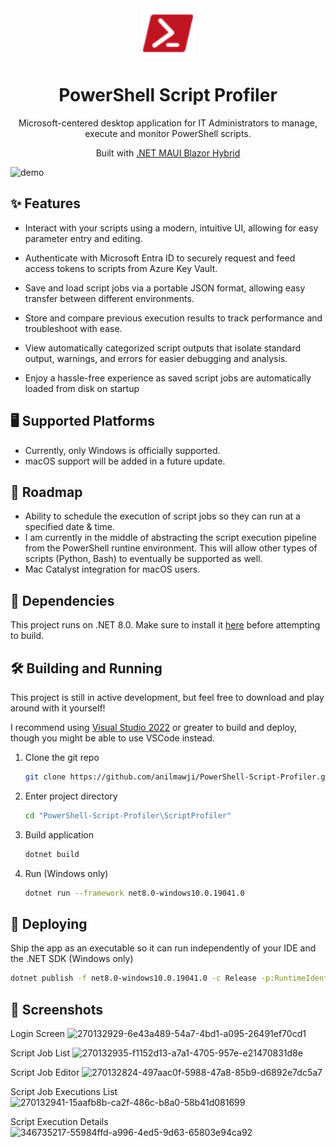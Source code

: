 <div align="center">
  <img alt="logo" src="ScriptProfiler/Resources/Images/powershell_red.svg" width="80" />
</div>
<h1 align="center">
  PowerShell Script Profiler
</h1>
<p align="center">
  Microsoft-centered desktop application for IT Administrators to manage, execute and monitor PowerShell scripts.
</p>
<p align="center">
  Built with <a href="https://learn.microsoft.com/en-us/dotnet/maui/what-is-maui?view=net-maui-8.0">.NET MAUI Blazor Hybrid</a>
</p>

![demo](https://github.com/anilmawji/PowerShell-Script-Runner/assets/36245645/9c2ef69e-27a2-4085-b594-82332d4d4272)

## ✨ Features

- Interact with your scripts using a modern, intuitive UI, allowing for easy parameter entry and editing.

- Authenticate with Microsoft Entra ID to securely request and feed access tokens to scripts from Azure Key Vault.

- Save and load script jobs via a portable JSON format, allowing easy transfer between different environments.

- Store and compare previous execution results to track performance and troubleshoot with ease.

- View automatically categorized script outputs that isolate standard output, warnings, and errors for easier debugging and analysis.

- Enjoy a hassle-free experience as saved script jobs are automatically loaded from disk on startup

## 🖥️ Supported Platforms

- Currently, only Windows is officially supported.
- macOS support will be added in a future update.

## 📌 Roadmap

- Ability to schedule the execution of script jobs so they can run at a specified date & time.
- I am currently in the middle of abstracting the script execution pipeline from the PowerShell runtine environment. This will allow other types of scripts (Python, Bash) to eventually be supported as well.
- Mac Catalyst integration for macOS users.

## 🔗 Dependencies

This project runs on .NET 8.0. Make sure to install it [here](https://dotnet.microsoft.com/en-us/download/dotnet/8.0)  before attempting to build.

## 🛠 Building and Running

This project is still in active development, but feel free to download and play around with it yourself!

I recommend using [Visual Studio 2022](https://visualstudio.microsoft.com/vs/) or greater to build and deploy, though you might be able to use VSCode instead.

1. Clone the git repo

   ```sh
   git clone https://github.com/anilmawji/PowerShell-Script-Profiler.git
   ```

2. Enter project directory

   ```sh
   cd "PowerShell-Script-Profiler\ScriptProfiler"
   ```

3. Build application

   ```sh
   dotnet build
   ```

4. Run (Windows only)

   ```sh
   dotnet run --framework net8.0-windows10.0.19041.0
   ```

## 🚀 Deploying

Ship the app as an executable so it can run independently of your IDE and the .NET SDK (Windows only)

   ```sh
   dotnet publish -f net8.0-windows10.0.19041.0 -c Release -p:RuntimeIdentifierOverride=win10-x64 -p:WindowsPackageType=None -p:WindowsAppSDKSelfContained=true
   ```

## 📸 Screenshots

Login Screen
![270132929-6e43a489-54a7-4bd1-a095-26491ef70cd1](https://github.com/user-attachments/assets/e68a8af0-cff3-47f7-b49c-e0687e0ff109)

Script Job List
![270132935-f1152d13-a7a1-4705-957e-e21470831d8e](https://github.com/user-attachments/assets/1ddda26f-c239-4320-98cb-a9d01cc8a427)


Script Job Editor
![270132824-497aac0f-5988-47a8-85b9-d6892e7dc5a7](https://github.com/user-attachments/assets/8cf0ae1a-896c-484c-b461-ce74c4a0d087)


Script Job Executions List
![270132941-15aafb8b-ca2f-486c-b8a0-58b41d081699](https://github.com/user-attachments/assets/ce2d5e30-4138-4b3e-bdea-89e16954d1ad)


Script Execution Details
![346735217-55984ffd-a996-4ed5-9d63-65803e94ca92](https://github.com/user-attachments/assets/0d98b6f6-9bdc-4040-a9b2-ad8dd89d6087)
